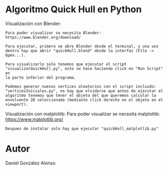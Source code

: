 ﻿# Algoritmo Quick Hull en Python

Visualización con Blender:

	Para poder visualizar se necesita Blender:
	https://www.blender.org/download/

	Para ejecutar, primero se abre Blender desde el terminal, y una vez
	dentro hay que abrir "quickHull.blend" desde la interfaz (File -> Open...). 

	Para visualizarlo solo tenemos que ejecutar el script 
	"visualizarQuickHull.py", esto se hace haciendo click en "Run Script" en
	la parte inferior del programa.

	Podemos generar nuevos vertices aleatorios con el script incluido: 
	"verticesIniciales.py", no hay que olvidarse que antes de ejecutar el 
	algoritmo tenemos que tener el objeto del que queremos calcular la
	envolvente 2D seleccionado (mediante click derecho en el objeto en el
	viewport).

Visualización con matplotlib:
	Para poder visualizar se necesita matplotlib:
	https://www.matplotlib.org/

	Despues de instalar solo hay que ejecutar "quickHull_matplotlib.py"

# Autor

Daniel González Alonso.
